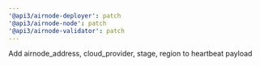 ```yaml
---
'@api3/airnode-deployer': patch
'@api3/airnode-node': patch
'@api3/airnode-validator': patch
---
```


Add airnode_address, cloud_provider, stage, region to heartbeat payload
